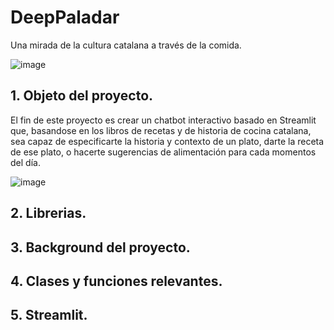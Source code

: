 # DeepPaladar
Una mirada de la cultura catalana a través de la comida. 


![image](https://github.com/user-attachments/assets/cac36753-45cd-4797-951e-ea120a0340e3)

## 1. Objeto del proyecto. 
El fin de este proyecto es crear un chatbot interactivo basado en Streamlit que, basandose en los libros de recetas y de historia de cocina catalana, sea capaz de especificarte la historia y contexto de un plato, darte la receta de ese plato, o hacerte sugerencias de alimentación para cada momentos del día. 


![image](https://github.com/user-attachments/assets/5cac8163-432f-4f71-8094-bd666cf85253)



## 2. Librerias. 


## 3. Background del proyecto.

## 4. Clases y funciones relevantes.

## 5. Streamlit. 



